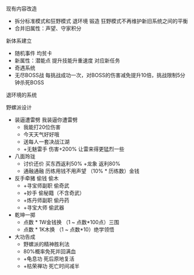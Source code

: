 
现有内容改造
- 拆分标准模式和狂野模式 退环境 锻造 狂野模式不再维护新旧系统之间的平衡
- 合并旧属性：声望、守家积分

新体系建立
- 随机事件 均贫卡
- 新属性：潜能点 提升技能升重速度 对应新任务
- 奇遇系统
- 无尽BOSS战 每挑战成功一次，对BOSS的伤害减免提升10倍，挑战限制5分钟杀死BOSS

退环境的系统

野螺派设计
- 装逼遭雷劈 我装逼你遭雷劈
    - 我能打20位伤害
    - 今天天气好好哦
    - 送每人一套决战江湖
    - +无魅雷手 伤害+200% 让雷来得更猛烈一些
- 八面玲珑 
    - 讨价还价 买东西返利50% +龙象 返利80%
    - 通融通融 历练用钱不用声望 （10% * 历练数）金钱 
- 反手牵猪 偷钱 偷木
    - +寻宝师副职 偷奇武 
    - +妙手 偷秘籍（不含奇武）
    - +炼丹师副职 偷丹药
    - +寻宝大师 偷武器
- 乾坤一掷 
    - 点数 * 1W金钱换 （1 ~ 点数*100点）三围
    - 点数 * 1K木换 （1 ~ 点数*10）绝学领悟
- 大功告成
    - 野螺派的精神胜利法
    - 80%概率免死并回满血
    - +龟息功 死后原地复活
    - +枯荣禅功 死亡时间减半

